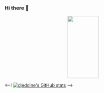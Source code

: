 ### Hi there 👋
<div id="header" align="center">
  <img src="https://media.giphy.com/media/bi6RQ5x3tqoSI/giphy.gif" width="100" height="200"/>
</div>

<!--
**djedd1ne/djedd1ne** is a ✨ _special_ ✨ repository because its `README.md` (this file) appears on your GitHub profile.

Here are some ideas to get you started:

- 🔭 I’m currently working on ...
- 🌱 I’m currently learning ...
- 👯 I’m looking to collaborate on ...
- 🤔 I’m looking for help with ...
- 💬 Ask me about ...
- 📫 How to reach me: ...
- 😄 Pronouns: ...
- ⚡ Fun fact: ...
-->
  <--! [![djeddine's GitHub stats](https://github-readme-stats.vercel.app/api?username=djedd1ne)](https://github.com/djedd1ne/github-readme-stats) -->
